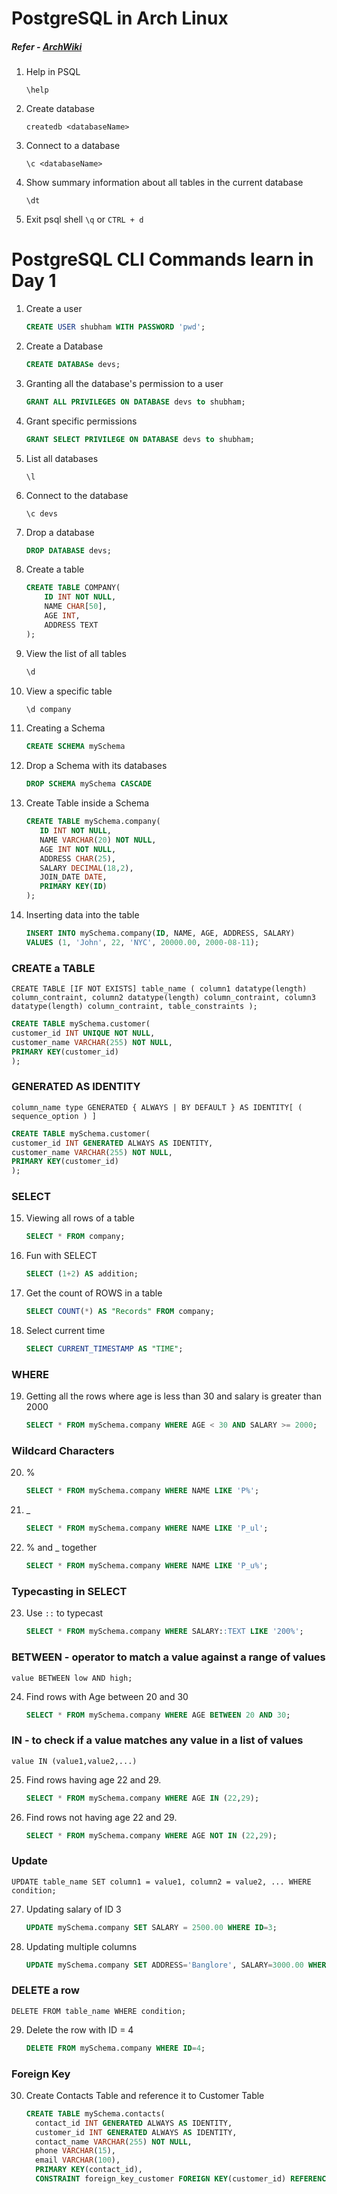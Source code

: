 # PostgreSQL in Arch Linux

##### Refer - [ArchWiki](https://wiki.archlinux.org/title/PostgreSQL)

1. Help in PSQL
   ```
   \help
   ```
2. Create database
   ```
   createdb <databaseName>
   ```
3. Connect to a database
   ```
   \c <databaseName>
   ```
4. Show summary information about all tables in the current database
   ```
   \dt
   ```
5. Exit psql shell
   `\q`
   or
   `CTRL + d`

# PostgreSQL CLI Commands learn in Day 1

1. Create a user
   ```sql
   CREATE USER shubham WITH PASSWORD 'pwd';
   ```
2. Create a Database
   ```sql
   CREATE DATABASe devs;
   ```
3. Granting all the database's permission to a user
   ```sql
   GRANT ALL PRIVILEGES ON DATABASE devs to shubham;
   ```
4. Grant specific permissions
   ```sql
   GRANT SELECT PRIVILEGE ON DATABASE devs to shubham;
   ```
5. List all databases
   ```
   \l
   ```
6. Connect to the database
   ```
   \c devs
   ```
7. Drop a database
   ```sql
   DROP DATABASE devs;
   ```
8. Create a table
   ```sql
   CREATE TABLE COMPANY(
       ID INT NOT NULL,
       NAME CHAR[50],
       AGE INT,
       ADDRESS TEXT
   );
   ```
9. View the list of all tables
   ```sql
   \d
   ```
10. View a specific table
    ```sql
    \d company
    ```
11. Creating a Schema
    ```sql
    CREATE SCHEMA mySchema
    ```
12. Drop a Schema with its databases
    ```sql
    DROP SCHEMA mySchema CASCADE
    ```
13. Create Table inside a Schema
    ```sql
    CREATE TABLE mySchema.company(
       ID INT NOT NULL,
       NAME VARCHAR(20) NOT NULL,
       AGE INT NOT NULL,
       ADDRESS CHAR(25),
       SALARY DECIMAL(18,2),
       JOIN_DATE DATE,
       PRIMARY KEY(ID)
    );
    ```
14. Inserting data into the table

    ```sql
    INSERT INTO mySchema.company(ID, NAME, AGE, ADDRESS, SALARY)
    VALUES (1, 'John', 22, 'NYC', 20000.00, 2000-08-11);
    ```

### CREATE a TABLE

`CREATE TABLE [IF NOT EXISTS] table_name ( column1 datatype(length) column_contraint, column2 datatype(length) column_contraint, column3 datatype(length) column_contraint, table_constraints );`

```sql
CREATE TABLE mySchema.customer(
customer_id INT UNIQUE NOT NULL,
customer_name VARCHAR(255) NOT NULL,
PRIMARY KEY(customer_id)
);
```

### GENERATED AS IDENTITY

`column_name type GENERATED { ALWAYS | BY DEFAULT } AS IDENTITY[ ( sequence_option ) ]`

```sql
CREATE TABLE mySchema.customer(
customer_id INT GENERATED ALWAYS AS IDENTITY,
customer_name VARCHAR(255) NOT NULL,
PRIMARY KEY(customer_id)
);
```

### SELECT

15. Viewing all rows of a table
    ```sql
    SELECT * FROM company;
    ```
16. Fun with SELECT
    ```sql
    SELECT (1+2) AS addition;
    ```
17. Get the count of ROWS in a table
    ```sql
    SELECT COUNT(*) AS "Records" FROM company;
    ```
18. Select current time
    ```sql
    SELECT CURRENT_TIMESTAMP AS "TIME";
    ```

### WHERE

19. Getting all the rows where age is less than 30 and salary is greater than 2000
    ```sql
    SELECT * FROM mySchema.company WHERE AGE < 30 AND SALARY >= 2000;
    ```

### Wildcard Characters

20. %
    ```sql
    SELECT * FROM mySchema.company WHERE NAME LIKE 'P%';
    ```
21. \_
    ```sql
    SELECT * FROM mySchema.company WHERE NAME LIKE 'P_ul';
    ```
22. % and \_ together
    ```sql
    SELECT * FROM mySchema.company WHERE NAME LIKE 'P_u%';
    ```

### Typecasting in SELECT

23. Use `::` to typecast
    ```sql
    SELECT * FROM mySchema.company WHERE SALARY::TEXT LIKE '200%';
    ```

### BETWEEN - operator to match a value against a range of values

`value BETWEEN low AND high;`

24. Find rows with Age between 20 and 30
    ```sql
    SELECT * FROM mySchema.company WHERE AGE BETWEEN 20 AND 30;
    ```

### IN - to check if a value matches any value in a list of values

`value IN (value1,value2,...)`

25. Find rows having age 22 and 29.
    ```sql
    SELECT * FROM mySchema.company WHERE AGE IN (22,29);
    ```
26. Find rows not having age 22 and 29.
    ```sql
    SELECT * FROM mySchema.company WHERE AGE NOT IN (22,29);
    ```

### Update

`UPDATE table_name SET column1 = value1, column2 = value2, ... WHERE condition;`

27. Updating salary of ID 3

    ```sql
    UPDATE mySchema.company SET SALARY = 2500.00 WHERE ID=3;
    ```

28. Updating multiple columns
    ```sql
    UPDATE mySchema.company SET ADDRESS='Banglore', SALARY=3000.00 WHERE ID=3;
    ```

### DELETE a row

`DELETE FROM table_name WHERE condition;`

29. Delete the row with ID = 4
    ```sql
    DELETE FROM mySchema.company WHERE ID=4;
    ```

### Foreign Key

30. Create Contacts Table and reference it to Customer Table
    ```sql
    CREATE TABLE mySchema.contacts(
      contact_id INT GENERATED ALWAYS AS IDENTITY,
      customer_id INT GENERATED ALWAYS AS IDENTITY,
      contact_name VARCHAR(255) NOT NULL,
      phone VARCHAR(15),
      email VARCHAR(100),
      PRIMARY KEY(contact_id),
      CONSTRAINT foreign_key_customer FOREIGN KEY(customer_id) REFERENCES mySchema.customer(customer_id) ON DELETE CASCADE);
    ```
